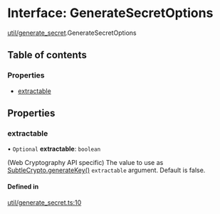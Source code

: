 # Interface: GenerateSecretOptions

[util/generate_secret](../modules/util_generate_secret.md).GenerateSecretOptions

## Table of contents

### Properties

- [extractable](util_generate_secret.GenerateSecretOptions.md#extractable)

## Properties

### extractable

• `Optional` **extractable**: `boolean`

(Web Cryptography API specific) The value to use as
[SubtleCrypto.generateKey()](https://developer.mozilla.org/en-US/docs/Web/API/SubtleCrypto/generateKey)
`extractable` argument. Default is false.

#### Defined in

[util/generate_secret.ts:10](https://github.com/panva/jose/blob/v3.14.1/src/util/generate_secret.ts#L10)
